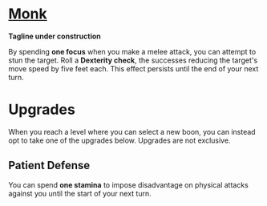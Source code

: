 # [Monk](Monk.md)
**Tagline under construction**

By spending **one focus** when you make a melee attack, you can attempt to stun the target. Roll a **Dexterity check**, the successes reducing the target's move speed by five feet each. This effect persists until the end of your next turn.

# Upgrades
When you reach a level where you can select a new boon, you can instead opt to take one of the upgrades below. Upgrades are not exclusive.

## Patient Defense
You can spend **one stamina** to impose disadvantage on physical attacks against you until the start of your next turn.